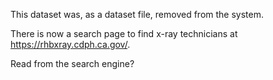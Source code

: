 
This dataset was, as a dataset file, removed from the system.

There is now a search page to find x-ray technicians at https://rhbxray.cdph.ca.gov/.

Read from the search engine?


